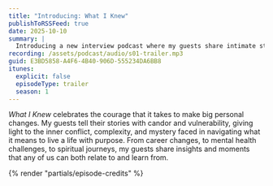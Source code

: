```yaml
---
title: "Introducing: What I Knew"
publishToRSSFeed: true
date: 2025-10-10
summary: |
  Introducing a new interview podcast where my guests share intimate stories of personal change.
recording: /assets/podcast/audio/s01-trailer.mp3
guid: E3BD5858-A4F6-4B40-906D-555234DA6BB8
itunes:
  explicit: false
  episodeType: trailer
  season: 1
---
```


_What I Knew_ celebrates the courage that it takes to make big personal changes. My guests tell their stories with candor and vulnerability, giving light to the inner conflict, complexity, and mystery faced in navigating what it means to live a life with purpose. From career changes, to mental health challenges, to spiritual journeys, my guests share insights and moments that any of us can both relate to and learn from.

{% render "partials/episode-credits" %}

